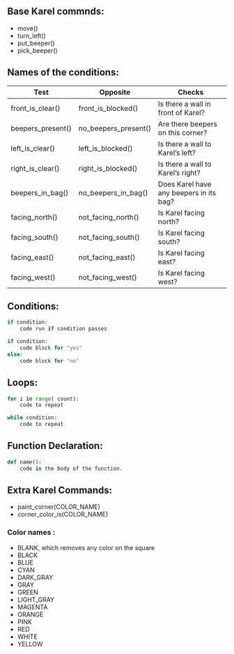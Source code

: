 ## Base Karel commnds:

- move()
- turn_left()
- put_beeper()
- pick_beeper()


## Names of the conditions:

| Test | Opposite | Checks |
| -------- | -------- | --------- |
| front_is_clear() | front_is_blocked() | Is there a wall in front of Karel? |
| beepers_present() | no_beepers_present() | Are there beepers on this corner? |
| left_is_clear() | left_is_blocked() | Is there a wall to Karel’s left? |
| right_is_clear() | right_is_blocked() | Is there a wall to Karel’s right? |
| beepers_in_bag() | no_beepers_in_bag() | Does Karel have any beepers in its bag? |
| facing_north() | not_facing_north() | Is Karel facing north? |
| facing_south() | not_facing_south() | Is Karel facing south? |
| facing_east() | not_facing_east() | Is Karel facing east? |
| facing_west() | not_facing_west() | Is Karel facing west? |


## Conditions:

```python
if condition:
    code run if condition passes

if condition:
    code block for "yes"
else:
    code block for "no"
```

## Loops:

```python
for i in range( count):
    code to repeat

while condition:
    code to repeat
```

## Function Declaration:

```python
def name():
    code in the body of the function.
```

## Extra Karel Commands:

- paint_corner(COLOR_NAME)
- corner_color_is(COLOR_NAME)

### Color names :

- BLANK, which removes any color on the square
- BLACK
- BLUE
- CYAN
- DARK_GRAY
- GRAY
- GREEN
- LIGHT_GRAY
- MAGENTA
- ORANGE
- PINK
- RED
- WHITE
- YELLOW